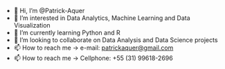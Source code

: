 - 👋 Hi, I’m @Patrick-Aquer
- 👀 I’m interested in Data Analytics, Machine Learning and Data Visualization
- 🌱 I’m currently learning Python and R
- 💞️ I’m looking to collaborate on Data Analysis and Data Science projects
- 📫 How to reach me -> e-mail: patrickaquer@gmail.com
- 📫 How to reach me -> Cellphone: +55 (31) 99618-2696

<!---
Patrick-Aquer/Patrick-Aquer is a ✨ special ✨ repository because its `README.md` (this file) appears on your GitHub profile.
You can click the Preview link to take a look at your changes.
--->
